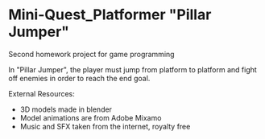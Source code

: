 # Mini-Quest_Platformer "Pillar Jumper"
 Second homework project for game programming

 In "Pillar Jumper", the player must jump from platform to platform and fight off enemies in order to reach the end goal.

 External Resources:
 - 3D models made in blender
 - Model animations are from Adobe Mixamo
 - Music and SFX taken from the internet, royalty free
